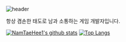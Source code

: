 ![header](https://capsule-render.vercel.app/api?type=Rounded&color=000000&height=300&section=header&text=Hello%20EveryOne&fontSize=70&fontColor=FFFFFF) 
<p> 항상 겸손한 태도로 남과 소통하는 게임 개발자입니다. </p>

[![NamTaeHee1's github stats](https://github-readme-stats.vercel.app/api?username=NamTaeHee1&show_icons=true&hide_border=true&count_private=true&theme=dracula)](https://github.com/NamTaeHee1)
[![Top Langs](https://github-readme-stats.vercel.app/api/top-langs/?username=NamTaeHee1&hide=ShaderLab&theme=dracula)](https://github.com/anuraghazra/github-readme-stats)
<!--
**NamTaeHee1/NamTaeHee1** is a ✨ _special_ ✨ repository because its `README.md` (this file) appears on your GitHub profile.

Here are some ideas to get you started:

- 🔭 I’m currently working on ...
- 🌱 I’m currently learning ...
- 👯 I’m looking to collaborate on ...
- 🤔 I’m looking for help with ...
- 💬 Ask me about ...
- 📫 How to reach me: ...
- 😄 Pronouns: ...
- ⚡ Fun fact: ...
-->
